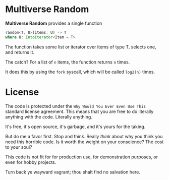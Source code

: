 # Multiverse Random

**Multiverse Random** provides a single function
```rust
random<T, U>(items: U) -> T
where U: IntoIterator<Item = T>
```
The function takes some list or iterator over items of type T, selects one, and returns it.

The catch?
For a list of `n` items, the function returns `n` times.

It does this by using the `fork` syscall, which will be called `log2(n)` times.

# License
The code is protected under the `Why Would You Ever Even Use This` standard license agreement.
This means that you are free to do literally anything with the code. Literally anything.

It's free, it's open source, it's garbage, and it's yours for the taking.

But do me a favor first. Stop and think. Really *think* about why you think you need this horrible code.
Is it worth the weight on your conscience? The cost to your soul?

This code is not fit for for production use, for demonstration purposes, or even for hobby projects.

Turn back ye wayward vagrant; thou shalt find no salvation here.
